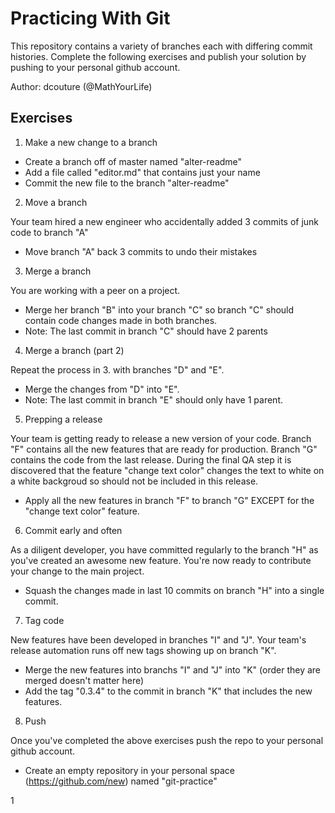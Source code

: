 # Practicing With Git 

This repository contains a variety of branches each with differing commit histories.  Complete the following exercises and publish your solution by pushing to your personal github account.


Author: dcouture (@MathYourLife)


## Exercises

1. Make a new change to a branch

* Create a branch off of master named "alter-readme"
* Add a file called "editor.md" that contains just your name
* Commit the new file to the branch "alter-readme"

2. Move a branch

Your team hired a new engineer who accidentally added 3 commits of junk code to branch "A"

* Move branch "A" back 3 commits to undo their mistakes

3. Merge a branch

You are working with a peer on a project.

* Merge her branch "B" into your branch "C" so branch "C" should contain code changes made in both branches.
* Note: The last commit in branch "C" should have 2 parents

4. Merge a branch (part 2)

Repeat the process in 3. with branches "D" and "E".

* Merge the changes from "D" into "E".
* Note: The last commit in branch "E" should only have 1 parent.

5. Prepping a release

Your team is getting ready to release a new version of your code.  Branch "F" contains all the new features that are ready for production.  Branch "G" contains the code from the last release.  During the final QA step it is discovered that the feature "change text color" changes the text to white on a white backgroud so should not be included in this release.

* Apply all the new features in branch "F" to branch "G" EXCEPT for the "change text color" feature.

6. Commit early and often

As a diligent developer, you have committed regularly to the branch "H" as you've created an awesome new feature.  You're now ready to contribute your change to the main project.

* Squash the changes made in last 10 commits on branch "H" into a single commit.

7. Tag code

New features have been developed in branches "I" and "J".  Your team's release automation runs off new tags showing up on branch "K".

* Merge the new features into branchs "I" and "J" into "K" (order they are merged doesn't matter here)
* Add the tag "0.3.4" to the commit in branch "K" that includes the new features.

8. Push

Once you've completed the above exercises push the repo to your personal github account.

* Create an empty repository in your personal space (https://github.com/new) named "git-practice"

1

